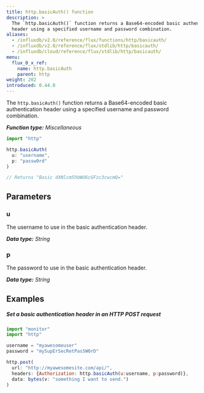 ```yaml
---
title: http.basicAuth() function
description: >
  The `http.basicAuth()` function returns a Base64-encoded basic authentication
  header using a specified username and password combination.
aliases:
  - /influxdb/v2.0/reference/flux/functions/http/basicauth/
  - /influxdb/v2.0/reference/flux/stdlib/http/basicauth/
  - /influxdb/cloud/reference/flux/stdlib/http/basicauth/
menu:
  flux_0_x_ref:
    name: http.basicAuth
    parent: http
weight: 202
introduced: 0.44.0
---
```


The `http.basicAuth()` function returns a Base64-encoded basic authentication
header using a specified username and password combination.

_**Function type:** Miscellaneous_

```js
import "http"

http.basicAuth(
  u: "username",
  p: "passw0rd"
)

// Returns "Basic dXNlcm5hbWU6cGFzc3cwcmQ="
```

## Parameters

### u
The username to use in the basic authentication header.

_**Data type:** String_

### p
The password to use in the basic authentication header.

_**Data type:** String_

## Examples

##### Set a basic authentication header in an HTTP POST request
```js
import "monitor"
import "http"

username = "myawesomeuser"
password = "mySupErSecRetPasSW0rD"

http.post(
  url: "http://myawesomesite.com/api/",
  headers: {Authorization: http.basicAuth(u:username, p:password)},
  data: bytes(v: "something I want to send.")
)
```
